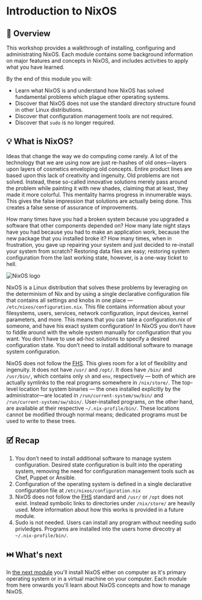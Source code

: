 # Introduction to NixOS

## 📖 Overview

This workshop provides a walkthrough of installing, configuring and administrating NixOS. Each module contains some background information on major features and concepts in NixOS, and includes activities to apply what you have learned.

By the end of this module you will:

* Learn what NixOS is and understand how NixOS has solved fundamental problems which plague other operating systems.
* Discover that NixOS does not use the standard directory structure found in other Linux distributions.
* Discover that configuration management tools are not required.
* Discover that `sudo` is no longer required.

## 💡 What is NixOS?

Ideas that change the way we do computing come rarely. A lot of the technology that we are using now are just re-hashes of old ones—layers upon layers of cosmetics enveloping old concepts. Entire product lines are based upon this lack of creativity and ingenuity. Old problems are not solved. Instead, these so-called innovative solutions merely pass around the problem while painting it with new shades, claiming that at least, they made it more colorful. This mentality harms progress in innumerable ways. This gives the false impression that solutions are actually being done. This creates a false sense of assurance of improvements.

How many times have you had a broken system because you upgraded a software that other components depended on? How many late night stays have you had because you had to make an application work, because the new package that you installed broke it? How many times, when in frustration, you gave up repairing your system and just decided to re-install your system from scratch? Restoring data files are easy; restoring system configuration from the last working state, however, is a one-way ticket to hell.

![NixOS logo](nixos-logo.png)

NixOS is a Linux distribution that solves these problems by leveraging on the determinism of Nix and by using a single declarative configuration file that contains all settings and knobs in one place — `/etc/nixos/configuration.nix`. This file contains information about your filesystems, users, services, network configuration, input devices, kernel parameters, and more. This means that you can take a configuration.nix of someone, and have his exact system configuration! In NixOS you don’t have to fiddle around with the whole system manually for configuration that you want. You don’t have to use ad-hoc solutions to specify a desired configuration state. You don’t need to install additional software to manage system configuration.

NixOS does not follow the [FHS][fhs-standard]. This gives room for a lot of flexibility and ingenuity. It does not have `/usr/` and `/opt/`. It does have `/bin/` and `/usr/bin/`, which contains only `sh` and `env`, respectively — both of which are actually symlinks to the real programs somewhere in `/nix/store/`. The top-level location for system binaries — the ones installed explicitly by the administrator—are located in `/run/current-system/sw/bin/` and `/run/current-system/sw/sbin/`. User-installed programs, on the other hand, are available at their respective `~/.nix-profile/bin/`. These locations cannot be modified through normal means; dedicated programs must be used to write to these trees.

## 🗹 Recap

1. You don’t need to install additional software to manage system configuration. Desired state configuration is built into the operating system, removing the need for configuration management tools such as Chef, Puppet or Ansible.
1. Configuration of the operating system is defined in a single declarative configuration file at  `/etc/nixos/configuration.nix`
1. NixOS does not follow the [FHS][fhs-standard] standard and `/usr/` or `/opt` does not exist. Instead symbolic links to directories under `/nix/store/` are heavily used. More information about how this works is provided in a future module.
1. Sudo is not needed. Users can install any program without needing sudo privledges. Programs are installed into the users home direcotry at `~/.nix-profile/bin/`.

## ⏭️ What's next

In [the next module][next-module] you'll install NixOS either on computer as it's primary operating system or in a virtual machine on your computer. Each module from here onwards you'll learn about NixOS concepts and how to manage NixOS.

<!-- in-line links -->
[fhs-standard]: https://en.wikipedia.org/wiki/Filesystem_Hierarchy_Standard 
[next-module]: (../01-install-nixos/README.md)
